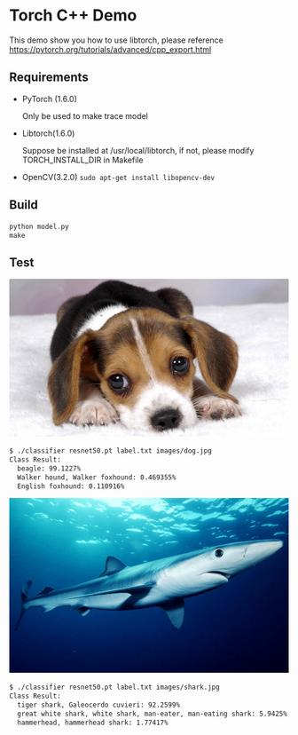 # Torch C++ Demo

This demo show you how to use libtorch, please reference https://pytorch.org/tutorials/advanced/cpp_export.html

## Requirements

- PyTorch (1.6.0)

  Only be used to make trace model

- Libtorch(1.6.0)

  Suppose be installed at /usr/local/libtorch, if not, please modify TORCH_INSTALL_DIR in Makefile


- OpenCV(3.2.0)
`sudo apt-get install libopencv-dev`

  

## Build

```
python model.py
make

```

## Test

![](./images/dog.jpg)

```
$ ./classifier resnet50.pt label.txt images/dog.jpg 
Class Result:
  beagle: 99.1227%
  Walker hound, Walker foxhound: 0.469355%
  English foxhound: 0.110916%

```
![](./images/shark.jpg)
```
$ ./classifier resnet50.pt label.txt images/shark.jpg 
Class Result:
  tiger shark, Galeocerdo cuvieri: 92.2599%
  great white shark, white shark, man-eater, man-eating shark: 5.9425%
  hammerhead, hammerhead shark: 1.77417%
  
```
